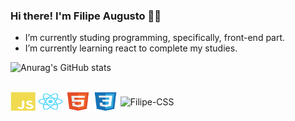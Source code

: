 ### Hi there! I'm Filipe Augusto 👋👋

- I’m currently studing programming, specifically, front-end part.
- I’m currently learning react to complete my studies.

![Anurag's GitHub stats](https://github-readme-stats.vercel.app/api?username=filipeAugusto99&show_icons=true&theme=tokyonight)

<div style="display: inline_block"><br>
  <img align="center" alt="Filipe-Js" height="30" width="40" src="https://raw.githubusercontent.com/devicons/devicon/master/icons/javascript/javascript-plain.svg">
  <img align="center" alt="Filipe-React" height="30" width="40" src="https://raw.githubusercontent.com/devicons/devicon/master/icons/react/react-original.svg">
  <img align="center" alt="Filipe-HTML" height="30" width="40" src="https://raw.githubusercontent.com/devicons/devicon/master/icons/html5/html5-original.svg">
  <img align="center" alt="Filipe-CSS" height="30" width="40" src="https://raw.githubusercontent.com/devicons/devicon/master/icons/css3/css3-original.svg">
  <img align="center" alt="Filipe-CSS" height="30" width="40" src="https://cdn.cdnlogo.com/logos/n/94/nodejs-icon.svg">
</div>
